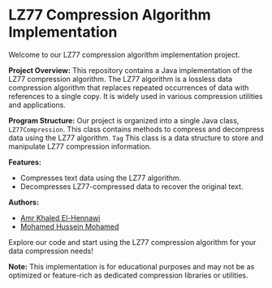 # LZ77 Compression Algorithm Implementation

Welcome to our LZ77 compression algorithm implementation project.

**Project Overview:**
This repository contains a Java implementation of the LZ77 compression algorithm. The LZ77 algorithm is a lossless data compression algorithm that replaces repeated occurrences of data with references to a single copy. It is widely used in various compression utilities and applications.

**Program Structure:**
Our project is organized into a single Java class, `LZ77Compression`. This class contains methods to compress and decompress data using the LZ77 algorithm.
`Tag` This class is a data structure to store and manipulate LZ77 compression information.

**Features:**
- Compresses text data using the LZ77 algorithm.
- Decompresses LZ77-compressed data to recover the original text.

**Authors:**
- [Amr Khaled El-Hennawi](https://github.com/AmrElhennawi)
- [Mohamed Hussein Mohamed](https://github.com/moheladwy/moheladwy)

Explore our code and start using the LZ77 compression algorithm for your data compression needs!

**Note:** This implementation is for educational purposes and may not be as optimized or feature-rich as dedicated compression libraries or utilities.
